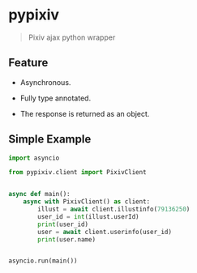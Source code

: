 # pypixiv

> Pixiv ajax python wrapper

## Feature

* Asynchronous.

* Fully type annotated.

* The response is returned as an object.

## Simple Example

```py
import asyncio

from pypixiv.client import PixivClient


async def main():
    async with PixivClient() as client:
        illust = await client.illustinfo(79136250)
        user_id = int(illust.userId)
        print(user_id)
        user = await client.userinfo(user_id)
        print(user.name)


asyncio.run(main())
```
